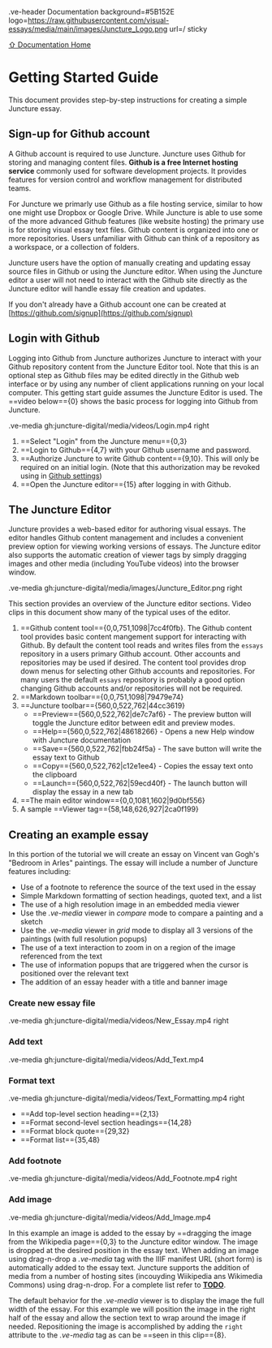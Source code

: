 .ve-header Documentation background=#5B152E logo=https://raw.githubusercontent.com/visual-essays/media/main/images/Juncture_Logo.png url=/ sticky

[⇧ Documentation Home](..)

# Getting Started Guide

This document provides step-by-step instructions for creating a simple Juncture essay.

## Sign-up for Github account

A Github account is required to use Juncture.  Juncture uses Github for storing and managing content files.  **Github is a free Internet hosting service** commonly used for software development projects.  It provides features for version control and workflow management for distributed teams.

For Juncture we primarly use Github as a file hosting service, similar to how one might use Dropbox or Google Drive. While Juncture is able to use some of the more advanced Github features (like website hosting) the primary use is for storing visual essay text files. Github content is organized into one or more repositories. Users unfamiliar with Github can think of a repository as a workspace, or a collection of folders. 

Juncture users have the option of manually creating and updating essay source files in Github or using the Juncture editor. When using the Juncture editor a user will not need to interact with the Github site directly as the Juncture editor will handle essay file creation and updates.

If you don't already have a Github account one can be created at [https://github.com/signup](https://github.com/signup)

## Login with Github

Logging into Github from Juncture authorizes Juncture to interact with your Github repository content from the Juncture Editor tool.  Note that this is an optional step as Github files may be edited directly in the Github web interface or by using any number of client applications running on your local computer. This getting start guide assumes the Juncture Editor is used.  The ==video below=={0} shows the basic process for logging into Github from Juncture.

.ve-media gh:juncture-digital/media/videos/Login.mp4 right

1. ==Select "Login" from the Juncture menu=={0,3}
2. ==Login to Github=={4,7} with your Github username and password.
3. ==Authorize Juncture to write Github content=={9,10}.  This will only be required on an initial login.  (Note that this authorization may be revoked using in [Github settings](https://github.com/settings/apps/authorizations))
4. ==Open the Juncture editor=={15} after logging in with Github.

## The Juncture Editor

Juncture provides a web-based editor for authoring visual essays.  The editor handles Github content management and includes a convenient preview option for viewing working versions of essays.  The Juncture editor also supports the automatic creation of viewer tags by simply dragging images and other media (including YouTube videos) into the browser window.

.ve-media gh:juncture-digital/media/images/Juncture_Editor.png right

This section provides an overview of the Juncture editor sections.  Video clips in this document show many of the typical uses of the editor.

1. ==Github content tool=={0,0,751,1098|7cc4f0fb}.  The Github content tool provides basic content mangement support for interacting with Github.  By default the content tool reads and writes files from the `essays` repository in a users primary Github account.  Other accounts and repositories may be used if desired.  The content tool provides drop down menus for selecting other Github accounts and repositories.  For many users the default `essays` repository is probably a good option changing Github accounts and/or repositories will not be required.
2. ==Markdown toolbar=={0,0,751,1098|79479e74}
3. ==Juncture toolbar=={560,0,522,762|44cc3619}
    - ==Preview=={560,0,522,762|de7c7af6} - The preview button will toggle the Juncture editor between edit and preview modes.
    - ==Help=={560,0,522,762|48618266} - Opens a new Help window with Juncture documentation
    - ==Save=={560,0,522,762|fbb24f5a} - The save button will write the essay text to Github
    - ==Copy=={560,0,522,762|c12e1ee4} - Copies the essay text onto the clipboard
    - ==Launch=={560,0,522,762|59ecd40f} - The launch button will display the essay in a new tab
5. ==The main editor window=={0,0,1081,1602|9d0bf556}
6. A sample ==Viewer tag=={58,148,626,927|2ca0f199}

## Creating an example essay

In this portion of the tutorial we will create an essay on Vincent van Gogh's "Bedroom in Arles" paintings.  The essay will include a number of Juncture features including:
- Use of a footnote to reference the source of the text used in the essay
- Simple Markdown formatting of section headings, quoted text, and a list
- The use of a high resolution image in an embedded media viewer
- Use the _.ve-media_ viewer in _compare_ mode to compare a painting and a sketch
- Use the _.ve-media_ viewer in _grid_ mode to display all 3 versions of the paintings (with full resolution popups)
- The use of a text interaction to zoom in on a region of the image referenced from the text
- The use of information popups that are triggered when the cursor is positioned over the relevant text
- The addition of an essay header with a title and banner image

### Create new essay file

.ve-media gh:juncture-digital/media/videos/New_Essay.mp4 right

### Add text

.ve-media gh:juncture-digital/media/videos/Add_Text.mp4

### Format text

.ve-media gh:juncture-digital/media/videos/Text_Formatting.mp4 right

- ==Add top-level section heading=={2,13}
- ==Format second-level section headings=={14,28}
- ==Format block quote=={29,32}
- ==Format list=={35,48}

### Add footnote

.ve-media gh:juncture-digital/media/videos/Add_Footnote.mp4 right

### Add image

.ve-media gh:juncture-digital/media/videos/Add_Image.mp4

In this example an image is added to the essay by ==dragging the image from the Wikipedia page=={0,3} to the Juncture editor window.  The image is dropped at the desired position in the essay text.  When adding an image using drag-n-drop a _.ve-media_ tag with the IIIF manifest URL (short form) is automatically added to the essay text.  Juncture supports the addition of media from a number of hosting sites (incouyding Wiikipedia ans Wikimedia Commons) using drag-n-drop.  For a complete list refer to **[TODO]()**.

The default behavior for the _.ve-media_ viewer is to display the image the full width of the essay.  For this example we will position the image in the right half of the essay and allow the section text to wrap around the image if needed.  Repositioning the image is accomplished by adding the `right` attribute to the _.ve-media_ tag as can be ==seen in this clip=={8}.